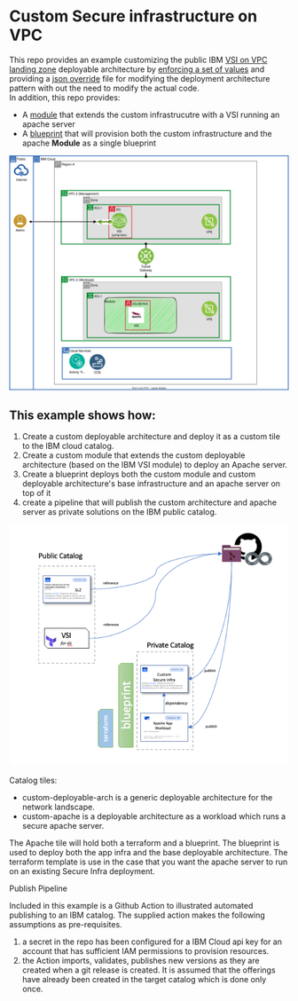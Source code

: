 # Custom Secure infrastructure on VPC 

This repo provides an example customizing the public IBM [VSI on VPC landing zone](https://cloud.ibm.com/catalog/architecture/deploy-arch-ibm-slz-vsi-ef663980-4c71-4fac-af4f-4a510a9bcf68-global) deployable architecture by [enforcing a set of values](https://github.com/IBM/customized-deployable-architecture/blob/main/main.tf#L8) and providing a [json override](override.json) file for modifying the deployment architecture pattern with out the need to modify the actual code.  
In addition, this repo provides: 
   * A [module](../custom-apache/workload-only/ansible/main.tf) that extends the custom infrastrucutre with a VSI running an apache server
   * A [blueprint](../custom-apache/fullstack/full.yaml) that will provision both the custom infrastructure and the apache **Module** as a single blueprint


![Custom topology](/images/custom-slz.svg)


## This example shows how:  


1. Create a custom deployable architecture and deploy it as a custom tile to the IBM cloud catalog.
1. Create a custom module that extends the custom deployable architecture (based on the IBM VSI module) to deploy an Apache server.
1. Create a blueprint deploys both the custom module and custom deployable architecture's base infrastructure and an apache server on top of it
1. create a pipeline that will publish the custom architecture and apache server as private solutions on the IBM public catalog.

![CustomTile](/images/custom-tile.png)


Catalog tiles:

* custom-deployable-arch is a generic deployable architecture for the network landscape.
* custom-apache is a deployable architecture as a workload which runs a secure apache server.

The Apache tile will hold both a terraform and a blueprint.  The blueprint is used to deploy both the app infra and the base deployable architecture.  The terraform template is use in the case that you want the apache server to run on an existing Secure Infra deployment.


Publish Pipeline

Included in this example is a Github Action to illustrated automated publishing to an IBM catalog.  The supplied action makes the following assumptions as pre-requisites.
1. a secret in the repo has been configured for a IBM Cloud api key for an account that has sufficient IAM permissions to provision resources.
1. the Action imports, validates, publishes new versions as they are created when a git release is created.  It is assumed that the offerings have already been created in the target catalog which is done only once.
